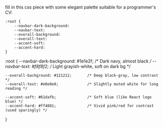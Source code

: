 fill in this css piece with some elegant palette suitable for a programmer's CV:

    :root {
        --navbar-dark-background: 
        --navbar-text: 
        --overall-background:
        --overall-text:
        --accent-soft:
        --accent-hard:
    }


:root {
    --navbar-dark-background: #1e1e2f;   /* Dark navy, almost black */
    --navbar-text: #f8f8f2;              /* Light grayish-white, soft on dark bg */

    --overall-background: #121212;       /* Deep black-gray, low contrast */
    --overall-text: #e0e0e0;             /* Slightly muted white for long reading */

    --accent-soft: #61dafb;              /* Soft blue (like React logo blue) */
    --accent-hard: #ff4081;              /* Vivid pink/red for contrast (used sparingly) */
}
